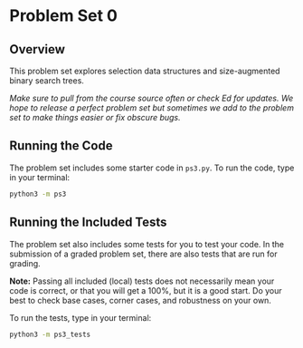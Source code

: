 # Problem Set 0

## Overview

This problem set explores selection data structures and size-augmented binary search trees.

*Make sure to pull from the course source often or check Ed for updates. We hope to release a perfect problem set but sometimes we add to the problem set to make things easier or fix obscure bugs.*

## Running the Code

The problem set includes some starter code in `ps3.py`. To run the code, type in your terminal:

```bash
python3 -m ps3
```

## Running the Included Tests

The problem set also includes some tests for you to test your code. In the submission of a graded problem set, there are also tests that are run for grading. 

**Note:** Passing all included (local) tests does not necessarily mean your code is correct, or that you will get a 100%, but it is a good start. Do your best to check base cases, corner cases, and robustness on your own.

To run the tests, type in your terminal:

```bash
python3 -m ps3_tests
```
